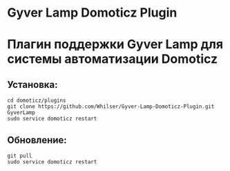 # Gyver Lamp Domoticz Plugin
# Плагин поддержки Gyver Lamp для системы автоматизации Domoticz

## Установка:
```
cd domoticz/plugins
git clone https://github.com/Whilser/Gyver-Lamp-Domoticz-Plugin.git GyverLamp
sudo service domoticz restart
```
## Обновление:
```cd domoticz/plugins/GyverLamp
git pull
sudo service domoticz restart
```
